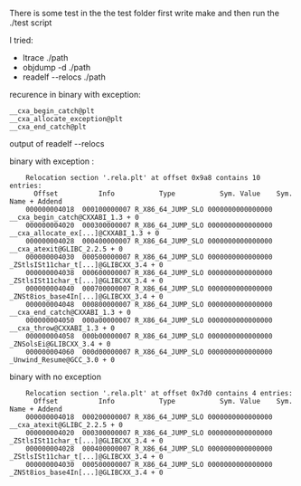 
There is some test in the the test folder
first write make and then run the ./test script


I tried:
* ltrace ./path
* objdump -d ./path
* readelf --relocs ./path 


recurence in binary with exception:

    __cxa_begin_catch@plt
    __cxa_allocate_exception@plt
    __cxa_end_catch@plt

output of readelf --relocs 

binary with exception :

        Relocation section '.rela.plt' at offset 0x9a8 contains 10 entries:
          Offset          Info           Type           Sym. Value    Sym. Name + Addend
        000000004018  000100000007 R_X86_64_JUMP_SLO 0000000000000000 __cxa_begin_catch@CXXABI_1.3 + 0
        000000004020  000300000007 R_X86_64_JUMP_SLO 0000000000000000 __cxa_allocate_ex[...]@CXXABI_1.3 + 0
        000000004028  000400000007 R_X86_64_JUMP_SLO 0000000000000000 __cxa_atexit@GLIBC_2.2.5 + 0
        000000004030  000500000007 R_X86_64_JUMP_SLO 0000000000000000 _ZStlsISt11char_t[...]@GLIBCXX_3.4 + 0
        000000004038  000600000007 R_X86_64_JUMP_SLO 0000000000000000 _ZStlsISt11char_t[...]@GLIBCXX_3.4 + 0
        000000004040  000700000007 R_X86_64_JUMP_SLO 0000000000000000 _ZNSt8ios_base4In[...]@GLIBCXX_3.4 + 0
        000000004048  000800000007 R_X86_64_JUMP_SLO 0000000000000000 __cxa_end_catch@CXXABI_1.3 + 0
        000000004050  000a00000007 R_X86_64_JUMP_SLO 0000000000000000 __cxa_throw@CXXABI_1.3 + 0
        000000004058  000b00000007 R_X86_64_JUMP_SLO 0000000000000000 _ZNSolsEi@GLIBCXX_3.4 + 0
        000000004060  000d00000007 R_X86_64_JUMP_SLO 0000000000000000 _Unwind_Resume@GCC_3.0 + 0
    
binary with no exception

        Relocation section '.rela.plt' at offset 0x7d0 contains 4 entries:
          Offset          Info           Type           Sym. Value    Sym. Name + Addend
        000000004018  000200000007 R_X86_64_JUMP_SLO 0000000000000000 __cxa_atexit@GLIBC_2.2.5 + 0
        000000004020  000300000007 R_X86_64_JUMP_SLO 0000000000000000 _ZStlsISt11char_t[...]@GLIBCXX_3.4 + 0
        000000004028  000400000007 R_X86_64_JUMP_SLO 0000000000000000 _ZStlsISt11char_t[...]@GLIBCXX_3.4 + 0
        000000004030  000500000007 R_X86_64_JUMP_SLO 0000000000000000 _ZNSt8ios_base4In[...]@GLIBCXX_3.4 + 0




